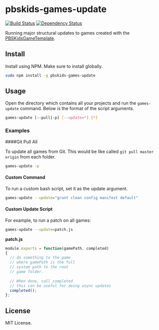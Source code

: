 pbskids-games-update
====================
[![Build Status](https://travis-ci.org/SpringRoll/pbskids-games-update.svg)](https://travis-ci.org/SpringRoll/pbskids-games-update) [![Dependency Status](https://david-dm.org/SpringRoll/pbskids-games-update.svg?style=flat)](https://david-dm.org/SpringRoll/pbskids-games-update)

Running major structural updates to games created with the [PBSKidsGameTemplate](https://github.com/SpringRoll/PBSKidsGameTemplate).

## Install

Install using NPM. Make sure to install globally.

```bash
sudo npm install -g pbskids-games-update
```

## Usage

Open the directory which contains all your projects and run the `games-update` command. Below is the format of the script arguments.

```bash
games-update [--pull|-p] [--update=*] [*]
```

### Examples 

####Git Pull All

To update all games from Git. This would be like called `git pull master origin` from each folder. 

```bash
games-update -p
```

#### Custom Command

To run a custom bash script, set it as the update argument.

```bash
games-update --update="grunt clean config manifest default"
```

#### Custom Update Script

For example, to run a patch on all games:

```bash
games-update --update=patch.js
```

**patch.js**
```js
module.exports = function(gamePath, completed)
{
  // do something to the game
  // where gamePath is the full
  // system path to the root
  // game folder.
  
  // When done, call completed
  // this can be useful for doing async updates
  completed();
};
```

## License

MIT License.
